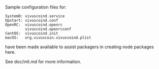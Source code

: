 Sample configuration files for:
```
SystemD: vivuscoind.service
Upstart: vivuscoind.conf
OpenRC:  vivuscoind.openrc
         vivuscoind.openrcconf
CentOS:  vivuscoind.init
macOS:   org.vivuscoin.vivuscoind.plist
```
have been made available to assist packagers in creating node packages here.

See doc/init.md for more information.
